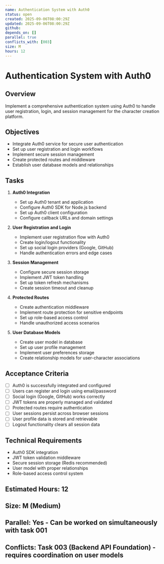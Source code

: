 ```yaml
---
name: Authentication System with Auth0
status: open
created: 2025-09-06T08:00:29Z
updated: 2025-09-06T08:00:29Z
github: 
depends_on: []
parallel: true
conflicts_with: [003]
size: M
hours: 12
---
```


# Authentication System with Auth0

## Overview
Implement a comprehensive authentication system using Auth0 to handle user registration, login, and session management for the character creation platform.

## Objectives
- Integrate Auth0 service for secure user authentication
- Set up user registration and login workflows
- Implement secure session management
- Create protected routes and middleware
- Establish user database models and relationships

## Tasks
1. **Auth0 Integration**
   - Set up Auth0 tenant and application
   - Configure Auth0 SDK for Node.js backend
   - Set up Auth0 client configuration
   - Configure callback URLs and domain settings

2. **User Registration and Login**
   - Implement user registration flow with Auth0
   - Create login/logout functionality
   - Set up social login providers (Google, GitHub)
   - Handle authentication errors and edge cases

3. **Session Management**
   - Configure secure session storage
   - Implement JWT token handling
   - Set up token refresh mechanisms
   - Create session timeout and cleanup

4. **Protected Routes**
   - Create authentication middleware
   - Implement route protection for sensitive endpoints
   - Set up role-based access control
   - Handle unauthorized access scenarios

5. **User Database Models**
   - Create user model in database
   - Set up user profile management
   - Implement user preferences storage
   - Create relationship models for user-character associations

## Acceptance Criteria
- [ ] Auth0 is successfully integrated and configured
- [ ] Users can register and login using email/password
- [ ] Social login (Google, GitHub) works correctly
- [ ] JWT tokens are properly managed and validated
- [ ] Protected routes require authentication
- [ ] User sessions persist across browser sessions
- [ ] User profile data is stored and retrievable
- [ ] Logout functionality clears all session data

## Technical Requirements
- Auth0 SDK integration
- JWT token validation middleware
- Secure session storage (Redis recommended)
- User model with proper relationships
- Role-based access control system

## Estimated Hours: 12
## Size: M (Medium)
## Parallel: Yes - Can be worked on simultaneously with task 001
## Conflicts: Task 003 (Backend API Foundation) - requires coordination on user models